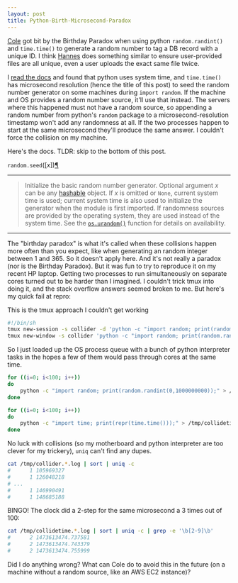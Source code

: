 ```yaml
---
layout: post
title: Python-Birth-Microsecond-Paradox
---
```


[Cole](http://uglyboxer.github.io/) got bit by the Birthday Paradox when using python `random.randint()` and `time.time()` to generate a random number to tag a DB record with a unique ID. I think [Hannes](http://hanneshapke.github.io/) does something similar to ensure user-provided files are all unique, even a user uploads the exact same file twice.

I [read the docs](https://docs.python.org/2/library/random.html) and found that python uses system time, and `time.time()` has microsecond resolution (hence the title of this post) to seed the random number generator on some machines during `import random`. If the machine and OS provides a random number source, it'll use that instead. The servers where this happened must not have a random source, so appending a random number from python's `random` package to a microsecond-resolution timestamp won't add any randomness at all. If the two processes happen to start at the same microsecond they'll produce the same answer. I couldn't force the collision on my machine.

Here's the docs. TLDR: skip to the bottom of this post.

<dt id="random.seed">
<code class="descclassname">random.</code><code class="descname">seed</code><span class="sig-paren">(</span><span class="optional">[</span><em>x</em><span class="optional">]</span><span class="sig-paren">)</span><a class="headerlink" href="#random.seed" title="Permalink to this definition">¶</a></dt>

---

>  Initialize the basic random number generator. Optional argument <em>x</em> can be any
>   [hashable](https://docs.python.org/2/glossary.html#term-hashable) object. If <em>x</em> is omitted or <code class="docutils literal"><span class="pre">None</span></code>, current system time is used; current system time is also used to initialize the generator when the module is
>   first imported.  If randomness sources are provided by the operating system,
>   they are used instead of the system time. See the [`os.urandom()`](https://docs.python.org/2/os.html#os.urandom) function for details on availability.</p>

---

The "birthday paradox" is what it's called when these collisions happen more often than you expect, like when generating an random integer between 1 and 365. So it doesn't apply here. And it's not really a paradox (nor is the Birthday Paradox). But it was fun to try to reproduce it on my recent HP laptop. Getting two processes to run simultaneously on separate cores turned out to be harder than I imagined. I couldn't trick tmux into doing it, and the stack overflow answers seemed broken to me. But here's my quick fail at repro:

This is the tmux approach I couldn't get working

```bash
#!/bin/sh 
tmux new-session -s collider -d 'python -c "import random; print(random.randint(0,1000000000));"'
tmux new-window -s collider 'python -c "import random; print(random.randint(0,1000000000));"'
```

So I just loaded up the OS process queue with a bunch of python interpreter tasks in the hopes a few of them would pass through cores at the same time.

```bash
for ((i=0; i<100; i++))
do 
    python -c "import random; print(random.randint(0,1000000000));" > /tmp/collider.${i}.log &
done

for ((i=0; i<100; i++))
do 
    python -c "import time; print(repr(time.time()));" > /tmp/collidetime.${i}.log &
done
```

No luck with collisions (so my motherboard and python interpreter are too clever for my trickery), `uniq` can't find any dupes.

```bash
cat /tmp/collider.*.log | sort | uniq -c
#      1 105969327
#      1 126048218
# ...
#      1 146990491
#      1 148685188
```

BINGO! The clock did a 2-step for the same microsecond a 3 times out of 100:

```bash
cat /tmp/collidetime.*.log | sort | uniq -c | grep -e '\b[2-9]\b'
#      2 1473613474.737581
#      2 1473613474.743379
#      2 1473613474.755999
```

Did I do anything wrong?  What can Cole do to avoid this in the future (on a machine without a random source, like an AWS EC2 instance)?
